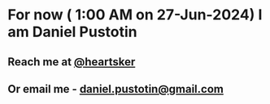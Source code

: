 # For now ( 1:00 AM on 27-Jun-2024) I am Daniel Pustotin
## Reach me at [@heartsker](https://t.me/heartsker)
## Or email me - daniel.pustotin@gmail.com
